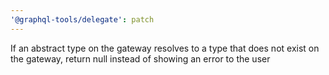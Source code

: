```yaml
---
'@graphql-tools/delegate': patch
---
```


If an abstract type on the gateway resolves to a type that does not exist on the gateway, return
null instead of showing an error to the user
